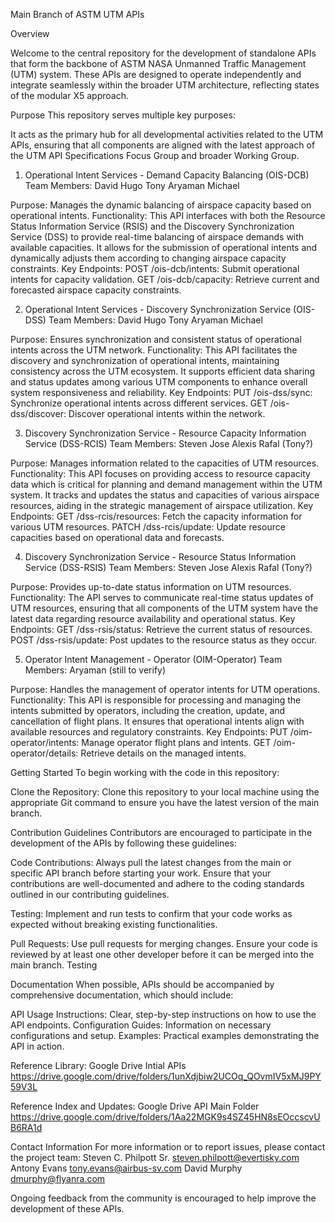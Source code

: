 Main Branch of ASTM UTM APIs

Overview

Welcome to the central repository for the development of standalone APIs that form the backbone of ASTM NASA Unmanned Traffic Management (UTM) system. These APIs are designed to operate independently and integrate seamlessly within the broader UTM architecture, reflecting states of the modular X5 approach. 

Purpose
This repository serves multiple key purposes:

It acts as the primary hub for all developmental activities related to the UTM APIs, ensuring that all components are aligned with the latest approach of the UTM API Specifications Focus Group and broader Working Group.

1. Operational Intent Services - Demand Capacity Balancing (OIS-DCB)
  Team Members:
  David
  Hugo
  Tony
  Aryaman
  Michael

Purpose: Manages the dynamic balancing of airspace capacity based on operational intents.
Functionality: This API interfaces with both the Resource Status Information Service (RSIS) and the Discovery Synchronization Service (DSS) to provide real-time balancing of airspace demands with available capacities. It allows for the submission of operational intents and dynamically adjusts them according to changing airspace capacity constraints.
Key Endpoints:
POST /ois-dcb/intents: Submit operational intents for capacity validation.
GET /ois-dcb/capacity: Retrieve current and forecasted airspace capacity constraints.

2. Operational Intent Services - Discovery Synchronization Service (OIS-DSS)
  Team Members:
  David
  Hugo
  Tony
  Aryaman
  Michael

Purpose: Ensures synchronization and consistent status of operational intents across the UTM network.
Functionality: This API facilitates the discovery and synchronization of operational intents, maintaining consistency across the UTM ecosystem. It supports efficient data sharing and status updates among various UTM components to enhance overall system responsiveness and reliability.
Key Endpoints:
PUT /ois-dss/sync: Synchronize operational intents across different services.
GET /ois-dss/discover: Discover operational intents within the network.

3. Discovery Synchronization Service - Resource Capacity Information Service (DSS-RCIS)
  Team Members:
  Steven
  Jose
  Alexis
  Rafal
  (Tony?)   

Purpose: Manages information related to the capacities of UTM resources.
Functionality: This API focuses on providing access to resource capacity data which is critical for planning and demand management within the UTM system. It tracks and updates the status and capacities of various airspace resources, aiding in the strategic management of airspace utilization.
Key Endpoints:
GET /dss-rcis/resources: Fetch the capacity information for various UTM resources.
PATCH /dss-rcis/update: Update resource capacities based on operational data and forecasts.

4. Discovery Synchronization Service - Resource Status Information Service (DSS-RSIS)
  Team Members:
  Steven
  Jose
  Alexis
  Rafal
  (Tony?)

Purpose: Provides up-to-date status information on UTM resources.
Functionality: The API serves to communicate real-time status updates of UTM resources, ensuring that all components of the UTM system have the latest data regarding resource availability and operational status.
Key Endpoints:
GET /dss-rsis/status: Retrieve the current status of resources.
POST /dss-rsis/update: Post updates to the resource status as they occur.

5. Operator Intent Management - Operator (OIM-Operator)
  Team Members:
  Aryaman (still to verify)

Purpose: Handles the management of operator intents for UTM operations.
Functionality: This API is responsible for processing and managing the intents submitted by operators, including the creation, update, and cancellation of flight plans. It ensures that operational intents align with available resources and regulatory constraints.
Key Endpoints:
PUT /oim-operator/intents: Manage operator flight plans and intents.
GET /oim-operator/details: Retrieve details on the managed intents.

Getting Started
To begin working with the code in this repository:

Clone the Repository: Clone this repository to your local machine using the appropriate Git command to ensure you have the latest version of the main branch.

Contribution Guidelines
Contributors are encouraged to participate in the development of the APIs by following these guidelines:

Code Contributions: Always pull the latest changes from the main or specific API branch before starting your work. Ensure that your contributions are well-documented and adhere to the coding standards outlined in our contributing guidelines.

Testing: Implement and run tests to confirm that your code works as expected without breaking existing functionalities.

Pull Requests: Use pull requests for merging changes. Ensure your code is reviewed by at least one other developer before it can be merged into the main branch.
Testing

Documentation
When possible, APIs should be accompanied by comprehensive documentation, which should include:

API Usage Instructions: Clear, step-by-step instructions on how to use the API endpoints.
Configuration Guides: Information on necessary configurations and setup.
Examples: Practical examples demonstrating the API in action.

Reference Library:
Google Drive Intial APIs https://drive.google.com/drive/folders/1unXdjbiw2UCOq_QOvmIV5xMJ9PY59V3L

Reference Index and Updates:
Google Drive API Main Folder https://drive.google.com/drive/folders/1Aa22MGK9s4SZ45HN8sEOccscvUB6RA1d

Contact Information
For more information or to report issues, please contact the project team:
Steven C. Philpott Sr. steven.philpott@evertisky.com 
Antony Evans tony.evans@airbus-sv.com
David Murphy dmurphy@flyanra.com

Ongoing feedback from the community is encouraged to help improve the development of these APIs.
